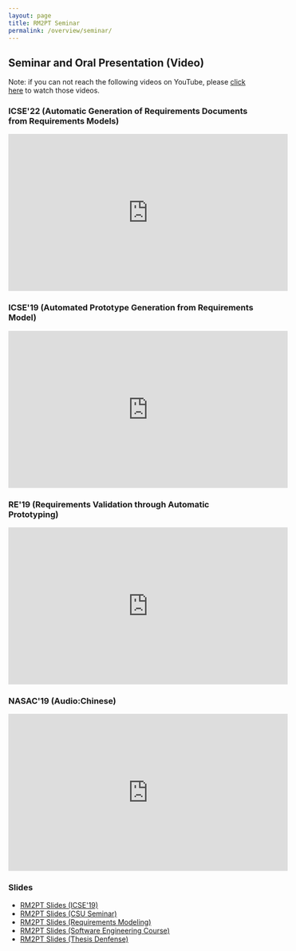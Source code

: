 ```yaml
---
layout: page
title: RM2PT Seminar
permalink: /overview/seminar/
---
```


## Seminar and Oral Presentation (Video)

Note: if you can not reach the following videos on YouTube, please [click here](rm2pt) to watch those videos.


### ICSE'22 (Automatic Generation of Requirements Documents from Requirements Models)

<iframe width="560" height="315" src="https://www.youtube.com/embed/4z0Z5mrLfBc" frameborder="0" allow="accelerometer; autoplay; encrypted-media; gyroscope; picture-in-picture" allowfullscreen></iframe>


### ICSE'19 (Automated Prototype Generation from Requirements Model)

<iframe width="560" height="315" src="https://www.youtube.com/embed/rDdpXsjSq8A" frameborder="0" allow="accelerometer; autoplay; encrypted-media; gyroscope; picture-in-picture" allowfullscreen></iframe>

### RE'19 (Requirements Validation through Automatic Prototyping)

<iframe width="560" height="315" src="https://www.youtube.com/embed/Y7GNa57WGfA" frameborder="0" allow="accelerometer; autoplay; encrypted-media; gyroscope; picture-in-picture" allowfullscreen></iframe>

### NASAC'19 (Audio:Chinese)

<iframe width="560" height="315" frameborder="0" allow="accelerometer; autoplay; encrypted-media; gyroscope; picture-in-picture" src="https://screencast-o-matic.com/embed?sc=cYX0IkLAQO&v=6&ff=1&title=0&controls=1" allowfullscreen="true"></iframe>

### Slides

* [RM2PT Slides (ICSE'19)](/data/ICSE-Slides.pdf)
* [RM2PT Slides (CSU Seminar)](/data/CSUSeminar.pdf)
* [RM2PT Slides (Requirements Modeling)](/data/RequirementsModel.pdf)
* [RM2PT Slides (Software Engineering Course)](/data/RM2PT-CoCoMELibMS.pdf)
* [RM2PT Slides (Thesis Denfense)](/data/PhD_Thesis_Slides.pdf)
